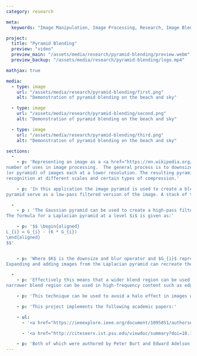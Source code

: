 ```yaml
---
category: research

meta:
  keywords: "Image Manipulation, Image Processing, Research, Image Blending, Blending"

project:
  title: "Pyramid Blending"
  preview: "video"
  preview_main: "/assets/media/research/pyramid-blending/preview.webm"
  preview_backup: "/assets/media/research/pyramid-blending/logo.mp4"

mathjax: true

media:
  - type: image
    url: "/assets/media/research/pyramid-blending/first.png"
    alt: "Demonstration of pyramid blending on the beach and sky"

  - type: image
    url: "/assets/media/research/pyramid-blending/second.png"
    alt: "Demonstration of pyramid blending on the beach and sky"

  - type: image
    url: "/assets/media/research/pyramid-blending/third.png"
    alt: "Demonstration of pyramid blending on the beach and sky"

sections:
  -
    - p: 'Representing an image as a <a href="https://en.wikipedia.org/wiki/Pyramid_(image_processing)"> pyramid </a> has a 
number of uses in image processing.  The general process is to downsize and blur an image multiple times creating a stack 
(or pyramid) of images each at a lower resolution. The resulting pyramid can be used for things such as object 
recognition at different scales and certain types of compression.'

    - p: 'In this application the image pyramid is used to create a blended image.  The smaller and more blurry images in the 
pyramid serve as a low-pass filtered version of the image. A stack of these forms a Gaussian pyramid.'

  -
    - p : 'The Gaussian pyramid can be used to create a high-pass filtered version of the image called a Laplacian pyramid.
The formula for a Laplacian pyramid at a level $i$ is given as:'

    - p: '$$ \begin{aligned}
L_{i} = G_{i} - (K * G_{i})
\end{aligned}
$$'


    - p: 'Where $K$ is the downsize and blur operator and $G_{i}$ represents an image from the Gaussian pyramid at level $i$.
Expanding and adding images from the Laplacian pyramid can recreate the original image with no data loss.'

  -
    - p: 'Effectively this means that a wider blend region can be used in low-frequency content and a
narrower blend region can be used in high-frequency content such as edges.'

    - p: 'This technique can be used to avoid a halo effect in images which make blend regions more noticeable.'

    - p: 'This project implements the following academic papers:'

    - ul:
      - '<a href="https://ieeexplore.ieee.org/document/1095851/authors#authors">The Laplacian Pyramid as a Compact Image Code</a>'

      - '<a href="http://citeseerx.ist.psu.edu/viewdoc/summary?doi=10.1.1.56.690">A Multiresolution Spline With Application to Image Mosaics</a>'

    - p: 'Both of which were authored by Peter Burt and Edward Adelson'
---
```

